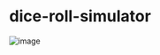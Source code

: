 # dice-roll-simulator
![image](https://github.com/karinz112/dice-roll-simulator/assets/64262016/7bc8df99-236d-4852-838d-9e459349095a)
